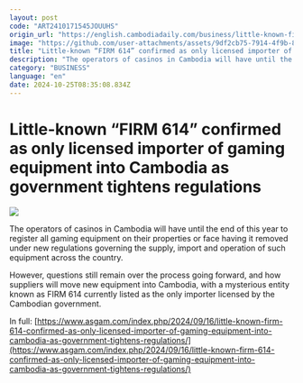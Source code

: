 ```yaml
---
layout: post
code: "ART2410171545JOUUHS"
origin_url: "https://english.cambodiadaily.com/business/little-known-firm-614-confirmed-as-only-licensed-importer-of-gaming-equipment-into-cambodia-as-government-tightens-regulations-189353/"
image: "https://github.com/user-attachments/assets/9df2cb75-7914-4f9b-84c8-0c096921bcf9"
title: "Little-known “FIRM 614” confirmed as only licensed importer of gaming equipment into Cambodia as government tightens regulations"
description: "The operators of casinos in Cambodia will have until the end of this year to register all gaming equipment on their properties or face having it removed under new regulations governing the supply, import and operation of such equipment across the country. However, questions still remain over the process going forward, and how suppliers will […]"
category: "BUSINESS"
language: "en"
date: 2024-10-25T08:35:08.834Z
---
```


# Little-known “FIRM 614” confirmed as only licensed importer of gaming equipment into Cambodia as government tightens regulations

 ![](https://github.com/user-attachments/assets/9111b364-94fc-452c-8ca6-8d4f73a4b90d)

The operators of casinos in Cambodia will have until the end of this year to register all gaming equipment on their properties or face having it removed under new regulations governing the supply, import and operation of such equipment across the country.

However, questions still remain over the process going forward, and how suppliers will move new equipment into Cambodia, with a mysterious entity known as FIRM 614 currently listed as the only importer licensed by the Cambodian government.

In full: [https://www.asgam.com/index.php/2024/09/16/little-known-firm-614-confirmed-as-only-licensed-importer-of-gaming-equipment-into-cambodia-as-government-tightens-regulations/](https://www.asgam.com/index.php/2024/09/16/little-known-firm-614-confirmed-as-only-licensed-importer-of-gaming-equipment-into-cambodia-as-government-tightens-regulations/)